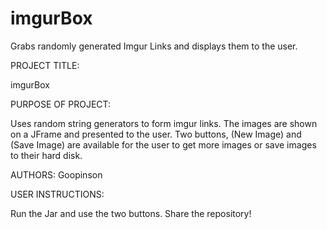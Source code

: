 # imgurBox
Grabs randomly generated Imgur Links and displays them to the user.

PROJECT TITLE: 

imgurBox

PURPOSE OF PROJECT: 

Uses random string generators to form imgur links. The images are shown on a JFrame and presented to the user. Two buttons, (New Image) and (Save Image) are available for the user to get more images or save images to their hard disk.

AUTHORS:
Goopinson

USER INSTRUCTIONS:

Run the Jar and use the two buttons.
Share the repository!
